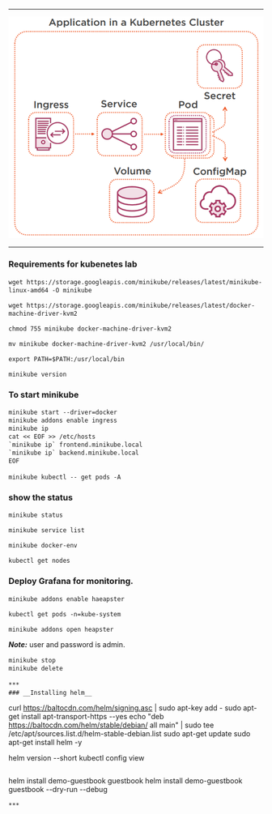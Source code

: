 ***

 <div align="center">
    <img src="images/app-kube.PNG" width="700" />
</div>

***

### __Requirements for kubenetes lab__
```
wget https://storage.googleapis.com/minikube/releases/latest/minikube-linux-amd64 -O minikube
```
```
wget https://storage.googleapis.com/minikube/releases/latest/docker-machine-driver-kvm2
```
```
chmod 755 minikube docker-machine-driver-kvm2
```
```
mv minikube docker-machine-driver-kvm2 /usr/local/bin/
```
```
export PATH=$PATH:/usr/local/bin
```
```
minikube version
```

### __To start minikube__
```
minikube start --driver=docker
minikube addons enable ingress
minikube ip
cat << EOF >> /etc/hosts
`minikube ip` frontend.minikube.local
`minikube ip` backend.minikube.local
EOF

minikube kubectl -- get pods -A
```

### __show the status__

```
minikube status
```
```
minikube service list
```
```
minikube docker-env
```
```
kubectl get nodes
```

### __Deploy Grafana for monitoring.__
```
minikube addons enable haeapster

```
```
kubectl get pods -n=kube-system
```
```
minikube addons open heapster
```
*__Note:__* user and password is admin.

```
minikube stop
minikube delete

***
### __Installing helm__
```
curl https://baltocdn.com/helm/signing.asc | sudo apt-key add -
sudo apt-get install apt-transport-https --yes
echo "deb https://baltocdn.com/helm/stable/debian/ all main" | sudo tee /etc/apt/sources.list.d/helm-stable-debian.list
sudo apt-get update
sudo apt-get install helm -y

helm version --short
kubectl config view

```
```
helm install demo-guestbook guestbook
helm install demo-guestbook guestbook --dry-run --debug
```
***